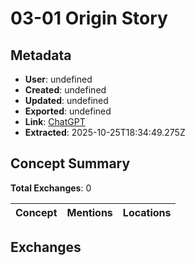 # **03-01 Origin Story**

## Metadata

- **User**: undefined
- **Created**: undefined
- **Updated**: undefined
- **Exported**: undefined
- **Link**: [ChatGPT](undefined)
- **Extracted**: 2025-10-25T18:34:49.275Z

## Concept Summary

**Total Exchanges**: 0

| Concept | Mentions | Locations |
|---------|----------|----------|

## Exchanges

